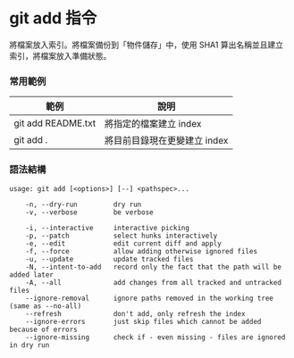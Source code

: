 # git add 指令

將檔案放入索引。將檔案備份到「物件儲存」中，使用 SHA1 算出名稱並且建立索引，將檔案放入準備狀態。

### 常用範例

| 範例                | 說明                       |
|--------------------|---------------------------|
| git add README.txt | 將指定的檔案建立 index       |
| git add .          | 將目前目錄現在更變建立 index  |

### 語法結構

```
usage: git add [<options>] [--] <pathspec>...

    -n, --dry-run         dry run
    -v, --verbose         be verbose

    -i, --interactive     interactive picking
    -p, --patch           select hunks interactively
    -e, --edit            edit current diff and apply
    -f, --force           allow adding otherwise ignored files
    -u, --update          update tracked files
    -N, --intent-to-add   record only the fact that the path will be added later
    -A, --all             add changes from all tracked and untracked files
    --ignore-removal      ignore paths removed in the working tree (same as --no-all)
    --refresh             don't add, only refresh the index
    --ignore-errors       just skip files which cannot be added because of errors
    --ignore-missing      check if - even missing - files are ignored in dry run
```